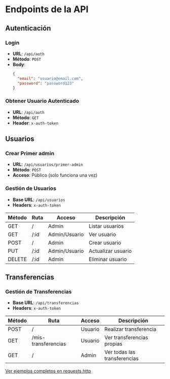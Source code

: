 # Endpoints de la API

## Autenticación

### Login
- **URL**: `/api/auth`
- **Método**: `POST`
- **Body**:
  ```json
  {
    "email": "usuario@email.com",
    "password": "password123"
  }
  ```

### Obtener Usuario Autenticado
- **URL**: `/api/auth`
- **Método**: `GET`
- **Header**: `x-auth-token`

## Usuarios

### Crear Primer admin
- **URL**: `/api/usuarios/primer-admin`
- **Método**: `POST`
- **Acceso**: Público (solo funciona una vez)

### Gestión de Usuarios
- **Base URL**: `/api/usuarios`
- **Headers**: `x-auth-token`

| Método | Ruta | Acceso | Descripción |
|--------|------|---------|-------------|
| GET | / | Admin | Listar usuarios |
| GET | /:id | Admin/Usuario | Ver usuario |
| POST | / | Admin | Crear usuario |
| PUT | /:id | Admin/Usuario | Actualizar usuario |
| DELETE | /:id | Admin | Eliminar usuario |

## Transferencias

### Gestión de Transferencias
- **Base URL**: `/api/transferencias`
- **Headers**: `x-auth-token`

| Método | Ruta | Acceso | Descripción |
|--------|------|---------|-------------|
| POST | / | Usuario | Realizar transferencia |
| GET | /mis-transferencias | Usuario | Ver transferencias propias |
| GET | / | Admin | Ver todas las transferencias |

[Ver ejemplos completos en requests.http](../requests.http)